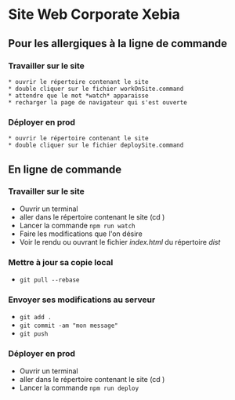Site Web Corporate Xebia
========================

Pour les allergiques à la ligne de commande
----

### Travailler sur le site

    * ouvrir le répertoire contenant le site
    * double cliquer sur le fichier workOnSite.command
    * attendre que le mot *watch* apparaisse
    * recharger la page de navigateur qui s'est ouverte

### Déployer en prod

    * ouvrir le répertoire contenant le site
    * double cliquer sur le fichier deploySite.command

En ligne de commande
----

### Travailler sur le site


  * Ouvrir un terminal
  * aller dans le répertoire contenant le site (cd <nom du site>)
  * Lancer la commande <code>npm run watch</code>
  * Faire les modifications que l'on désire
  * Voir le rendu ou ouvrant le fichier *index.html* du répertoire *dist*

### Mettre à jour sa copie local

  * `git pull --rebase`

### Envoyer ses modifications au serveur

   * `git add .`
   * `git commit -am "mon message"`
   * `git push`


### Déployer en prod


  * Ouvrir un terminal
  * aller dans le répertoire contenant le site (cd <nom du site>)
  * Lancer la commande <code>npm run deploy</code>

